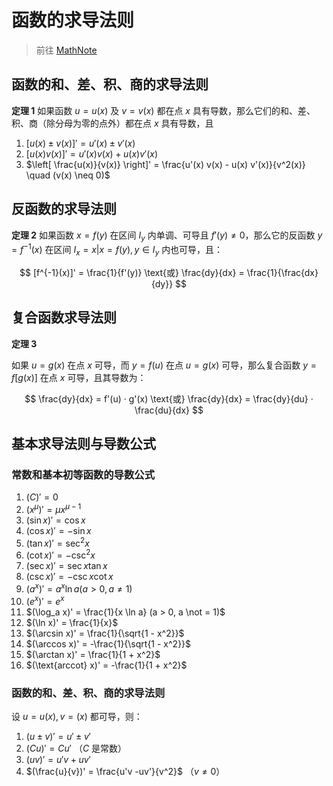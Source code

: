 # 函数的求导法则

> 前往 [MathNote](https://math.note.yue.zone/docs/%E9%AB%98%E7%AD%89%E6%95%B0%E5%AD%A6/%E5%AF%BC%E6%95%B0%E4%B8%8E%E5%BE%AE%E5%88%86/%E5%87%BD%E6%95%B0%E7%9A%84%E6%B1%82%E5%AF%BC%E6%B3%95%E5%88%99)

## 函数的和、差、积、商的求导法则

**定理 1** 如果函数 $u = u(x)$ 及 $v = v(x)$ 都在点 $x$ 具有导数，那么它们的和、差、积、商（除分母为零的点外）都在点 $x$ 具有导数，且

1. $[u(x) \pm v(x)]' = u'(x) \pm v'(x)$
2. $[u(x) v(x)]' = u'(x) v(x) + u(x) v'(x)$
3. $\left[ \frac{u(x)}{v(x)} \right]' = \frac{u'(x) v(x) - u(x) v'(x)}{v^2(x)} \quad (v(x) \neq 0)$

## 反函数的求导法则

**定理 2** 如果函数 $x = f(y)$ 在区间 $I_y$ 内单调、可导且 $f'(y) \not = 0$，那么它的反函数 $y = f^{-1}(x)$ 在区间 $I_x = {x | x = f(y), y \in I_y}$ 内也可导，且：

$$
[f^{-1}(x)]' = \frac{1}{f'(y)} \text{或} \frac{dy}{dx} = \frac{1}{\frac{dx}{dy}}
$$

## 复合函数求导法则

**定理 3**

如果 $u = g(x)$ 在点 $x$ 可导，而 $y = f(u)$ 在点 $u = g(x)$ 可导，那么复合函数 $y = f[g(x)]$ 在点 $x$ 可导，且其导数为：

$$
\frac{dy}{dx} = f'(u) · g'(x) \text{或} \frac{dy}{dx} = \frac{dy}{du} · \frac{du}{dx}
$$

## 基本求导法则与导数公式

### 常数和基本初等函数的导数公式

01. $(C)' = 0$
02. $(x^\mu)' = \mu x^{\mu - 1}$
03. $(\sin x)' = \cos x$
04. $(\cos x)' = -\sin x$
05. $(\tan x)' = \sec^2 x$
06. $(\cot x)' = -\csc^2 x$
07. $(\sec x)' = \sec x\tan x$
08. $(\csc x)' = -\csc x\cot x$
09. $(a^x)' = a^x \ln a (a > 0, a \not = 1)$
10. $(e^x)' = e^x$
11. $(\log_a x)' = \frac{1}{x \ln a} (a > 0, a \not = 1)$
12. $(\ln x)' = \frac{1}{x}$
13. $(\arcsin x)' = \frac{1}{\sqrt{1 - x^2}}$
14. $(\arccos x)' = -\frac{1}{\sqrt{1 - x^2}}$
15. $(\arctan x)' = \frac{1}{1 + x^2}$
16. $(\text{arccot} x)' = -\frac{1}{1 + x^2}$

### 函数的和、差、积、商的求导法则

设 $u = u(x), v = (x)$ 都可导，则：

1. $(u \pm v)' = u' \pm v'$
2. $(Cu)' = Cu'$ （$C$ 是常数）
3. $(uv)' = u'v + uv'$
4. $(\frac{u}{v})' = \frac{u'v -uv'}{v^2}$ （$v \not = 0$）
